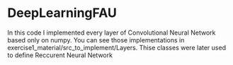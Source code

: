 # DeepLearningFAU

In this code I implemented every layer of Convolutional Neural Network based only on numpy. You can see those implementations in exercise1_material/src_to_implement/Layers.
Thise classes were later used to define Reccurent Neural Network
